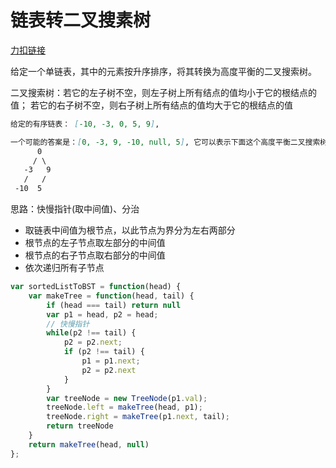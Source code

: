 # 链表转二叉搜素树

[力扣链接](https://leetcode-cn.com/problems/convert-sorted-list-to-binary-search-tree/)

给定一个单链表，其中的元素按升序排序，将其转换为高度平衡的二叉搜索树。

二叉搜索树：若它的左子树不空，则左子树上所有结点的值均小于它的根结点的值； 若它的右子树不空，则右子树上所有结点的值均大于它的根结点的值

```md
给定的有序链表： [-10, -3, 0, 5, 9],

一个可能的答案是：[0, -3, 9, -10, null, 5], 它可以表示下面这个高度平衡二叉搜索树：
      0
     / \
   -3   9
   /   /
 -10  5
```

思路：快慢指针(取中间值)、分治

* 取链表中间值为根节点，以此节点为界分为左右两部分
* 根节点的左子节点取左部分的中间值
* 根节点的右子节点取右部分的中间值
* 依次递归所有子节点

```javascript
var sortedListToBST = function(head) {
    var makeTree = function(head, tail) {
        if (head === tail) return null
        var p1 = head, p2 = head;
        // 快慢指针
        while(p2 !== tail) {
            p2 = p2.next;
            if (p2 !== tail) {
                p1 = p1.next;
                p2 = p2.next
            }
        }
        var treeNode = new TreeNode(p1.val);
        treeNode.left = makeTree(head, p1);
        treeNode.right = makeTree(p1.next, tail);
        return treeNode
    }
    return makeTree(head, null)
};
```
